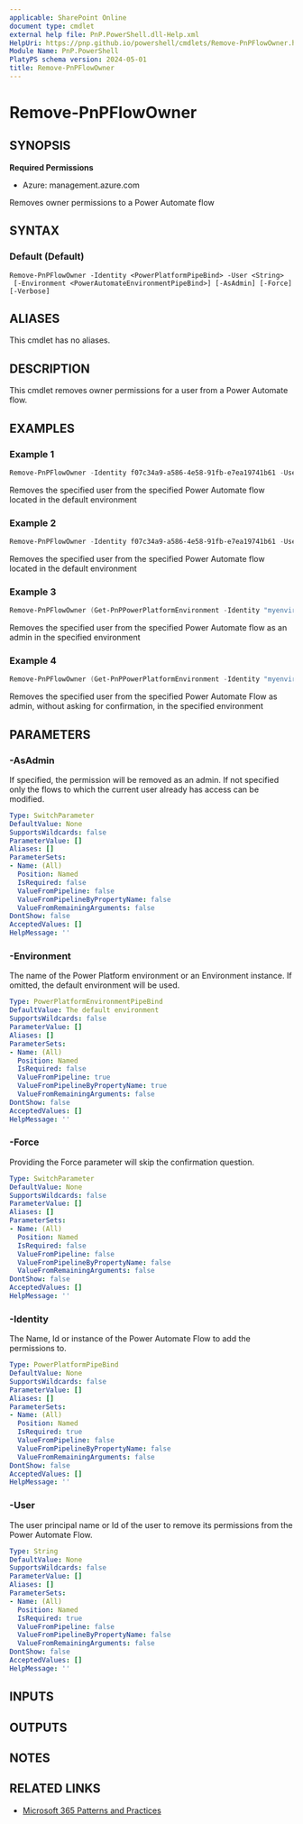 ```yaml
---
applicable: SharePoint Online
document type: cmdlet
external help file: PnP.PowerShell.dll-Help.xml
HelpUri: https://pnp.github.io/powershell/cmdlets/Remove-PnPFlowOwner.html
Module Name: PnP.PowerShell
PlatyPS schema version: 2024-05-01
title: Remove-PnPFlowOwner
---
```


# Remove-PnPFlowOwner

## SYNOPSIS

**Required Permissions**

* Azure: management.azure.com

Removes owner permissions to a Power Automate flow

## SYNTAX

### Default (Default)

```
Remove-PnPFlowOwner -Identity <PowerPlatformPipeBind> -User <String>
 [-Environment <PowerAutomateEnvironmentPipeBind>] [-AsAdmin] [-Force] [-Verbose]
```

## ALIASES

This cmdlet has no aliases.

## DESCRIPTION

This cmdlet removes owner permissions for a user from a Power Automate flow.

## EXAMPLES

### Example 1

```powershell
Remove-PnPFlowOwner -Identity f07c34a9-a586-4e58-91fb-e7ea19741b61 -User username@tenant.onmicrosoft.com
```
Removes the specified user from the specified Power Automate flow located in the default environment

### Example 2

```powershell
Remove-PnPFlowOwner -Identity f07c34a9-a586-4e58-91fb-e7ea19741b61 -User 6844c04a-8ee7-40ad-af66-28f6e948cd04
```
Removes the specified user from the specified Power Automate flow located in the default environment

### Example 3

```powershell
Remove-PnPFlowOwner (Get-PnPPowerPlatformEnvironment -Identity "myenvironment") -Identity f07c34a9-a586-4e58-91fb-e7ea19741b61 -User username@tenant.onmicrosoft.com -AsAdmin
```
Removes the specified user from the specified Power Automate flow as an admin in the specified environment

### Example 4

```powershell
Remove-PnPFlowOwner (Get-PnPPowerPlatformEnvironment -Identity "myenvironment) -Identity f07c34a9-a586-4e58-91fb-e7ea19741b61 -User username@tenant.onmicrosoft.com -AsAdmin -Force
```
Removes the specified user from the specified Power Automate Flow as admin, without asking for confirmation, in the specified environment

## PARAMETERS

### -AsAdmin

If specified, the permission will be removed as an admin. If not specified only the flows to which the current user already has access can be modified.

```yaml
Type: SwitchParameter
DefaultValue: None
SupportsWildcards: false
ParameterValue: []
Aliases: []
ParameterSets:
- Name: (All)
  Position: Named
  IsRequired: false
  ValueFromPipeline: false
  ValueFromPipelineByPropertyName: false
  ValueFromRemainingArguments: false
DontShow: false
AcceptedValues: []
HelpMessage: ''
```

### -Environment

The name of the Power Platform environment or an Environment instance. If omitted, the default environment will be used.

```yaml
Type: PowerPlatformEnvironmentPipeBind
DefaultValue: The default environment
SupportsWildcards: false
ParameterValue: []
Aliases: []
ParameterSets:
- Name: (All)
  Position: Named
  IsRequired: false
  ValueFromPipeline: true
  ValueFromPipelineByPropertyName: true
  ValueFromRemainingArguments: false
DontShow: false
AcceptedValues: []
HelpMessage: ''
```

### -Force

Providing the Force parameter will skip the confirmation question.

```yaml
Type: SwitchParameter
DefaultValue: None
SupportsWildcards: false
ParameterValue: []
Aliases: []
ParameterSets:
- Name: (All)
  Position: Named
  IsRequired: false
  ValueFromPipeline: false
  ValueFromPipelineByPropertyName: false
  ValueFromRemainingArguments: false
DontShow: false
AcceptedValues: []
HelpMessage: ''
```

### -Identity

The Name, Id or instance of the Power Automate Flow to add the permissions to.

```yaml
Type: PowerPlatformPipeBind
DefaultValue: None
SupportsWildcards: false
ParameterValue: []
Aliases: []
ParameterSets:
- Name: (All)
  Position: Named
  IsRequired: true
  ValueFromPipeline: false
  ValueFromPipelineByPropertyName: false
  ValueFromRemainingArguments: false
DontShow: false
AcceptedValues: []
HelpMessage: ''
```

### -User

The user principal name or Id of the user to remove its permissions from the Power Automate Flow.

```yaml
Type: String
DefaultValue: None
SupportsWildcards: false
ParameterValue: []
Aliases: []
ParameterSets:
- Name: (All)
  Position: Named
  IsRequired: true
  ValueFromPipeline: false
  ValueFromPipelineByPropertyName: false
  ValueFromRemainingArguments: false
DontShow: false
AcceptedValues: []
HelpMessage: ''
```

## INPUTS

## OUTPUTS

## NOTES

## RELATED LINKS

- [Microsoft 365 Patterns and Practices](https://aka.ms/m365pnp)

